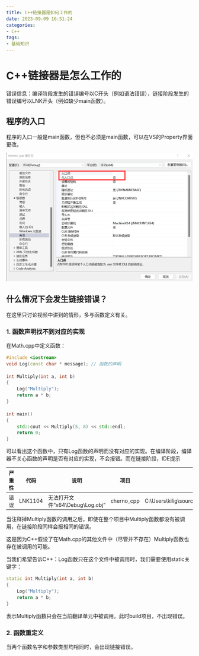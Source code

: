 ```yaml
---
title: C++链接器是如何工作的
date: 2023-09-09 16:51:24
categories:
- C++
tags: 
- 基础知识
---
```


# C++链接器是怎么工作的

<!--more-->
错误信息：编译阶段发生的错误编号以C开头（例如语法错误），链接阶段发生的错误编号以LNK开头（例如缺少main函数）。

## 程序的入口

程序的入口一般是main函数，但也不必须是main函数，可以在VS的Property界面更改。

<img src="https://raw.githubusercontent.com/Kiligku/images/master/QQ%E6%88%AA%E5%9B%BE20230306000002.png" style="zoom:67%;" />

## 什么情况下会发生链接错误？

在这里只讨论视频中讲到的情形，多与函数定义有关。

### 1. 函数声明找不到对应的实现

在Math.cpp中定义函数：

```C++
#include <iostream>
void Log(const char * message); // 函数的声明

int Multiply(int a, int b)
{
    Log("Multiply");
    return a * b;
}

int main()
{
    std::cout << Multiply(5, 8) << std::endl;
   	return 0;
}
```

可以看出这个函数中，只有Log函数的声明而没有对应的实现。在编译阶段，编译器不关心函数的声明是否有对应的实现，不会报错。而在链接阶段，IDE提示

| 严重性 | 代码    | 说明                            | 项目       | 文件                                                   |
| ------ | ------- | ------------------------------- | ---------- | ------------------------------------------------------ |
| 错误   | LNK1104 | 无法打开文件“x64\Debug\Log.obj” | cherno_cpp | C:\Users\kilig\source\repos\cherno_cpp\cherno_cpp\LINK |

当注释掉Multiply函数的调用之后，即使在整个项目中Multiply函数都没有被调用，在链接阶段同样会报相同的错误。

这是因为C++假设了在Math.cpp的其他文件中（尽管并不存在）Multiply函数也存在被调用的可能。

当我们希望告诉C++：Log函数只在这个文件中被调用时，我们需要使用static关键字：

```C++
static int Multiply(int a, int b)
{
    Log("Multiply");
    return a * b;
}
```

表示Multiply函数只会在当前翻译单元中被调用。此时build项目，不出现错误。

### 2. 函数重定义

当两个函数名字和参数类型均相同时，会出现链接错误。